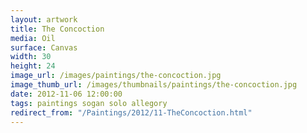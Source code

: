 ```yaml
---
layout: artwork
title: The Concoction
media: Oil
surface: Canvas
width: 30
height: 24
image_url: /images/paintings/the-concoction.jpg
image_thumb_url: /images/thumbnails/paintings/the-concoction.jpg
date: 2012-11-06 12:00:00
tags: paintings sogan solo allegory
redirect_from: "/Paintings/2012/11-TheConcoction.html"
---
```

